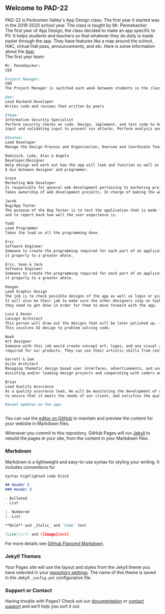 ## Welcome to PAD-22
PAD-22 is Perkiomen Valley's App Design class. The first year it started was in the 2019-2020 school year. The class is taught by Mr. Pennebacker. 
<br/>
The first year of App Design, the class decided to make an app specific to PV. It helps students and teachers so that whatever they do daily is made easier through the app. They have features like a map around the school, HAC, virtual Hall pass, announcements, and etc.
Here is some information about the [App](pvapp.md).
<br/>
The first year team:
<br/>
```markdown
Mr. Pennebacker:
CEO
```
```markdown
Project Manager:
COO
The Project Manager is switched each week between students in the class.
```
```markdown
Dan:
Lead Backend Developer
Writes code and reviews that written by peers
```
```markdown
Ethan:
Information Security Specialist
Perform security checks on code. Design, implement, and test code to help improve security. Sanitizing <br/>
input and validating input to prevent xss attacks. Perform analysis and diagnose client issues.
```
```markdown
Winston:
Lead Developer
Manage the Design Process and Organization, Oversee and Coordinate Teams, Set Deadlines and Timelines
```
```markdown
Dominick, Luke, Alex & Angelo
Developer/Designer
Help design and work out how the app will look and function as well as help with programming/debugging.<br/>
A mix between designer and programmer.
```
```markdown
Grace
Marketing Web Developer 
Is responsible for general web development pertaining to marketing projects and digital marketing. <br/>
Takes ownership of web development projects. In charge of making the website and making updates as needed.
```
```markdown
Jacob
Bug/App Tester 
The purpose of the Bug Tester is to test the application that is made for any errors, missing details,<br/>
and to report back how well the user experience is.
```
```markdown
Todd
Lead Programmer 
Takes the lead on all the programming done.
```
```markdown
Eric
Software Engineer
Someone to create the programming required for each part of an application to run and implement <br/>
it properly to a greater whole.
```
```markdown
Eric, Sean & Jack
Software Engineer
Someone to create the programming required for each part of an application to run and implement <br/>
it properly to a greater whole.
```
```markdown
Keegan
Lead Graphic Design
The job is to check possible designs of the app as well as logos or pictures. <br/>
It will also be their job to make sure the other designers stay on task and get what <br/>
they need to get done in order for them to move forward with the app.
```
```markdown
Luca & Devon
Concept Architect
This person will draw out the designs that will be later polished up. <br/>
This involves UI design to problem solving code.
```
```markdown
Noah
Art Designer
Someone with this job would create concept art, logos, and any visual advertisements that are <br/>
required for our products. They can use their artistic skills from real life and apply them to an online workplace.
```
```markdown
Garrett & Sam
Ui/Ux Architect
Managing thematic design based user interfaces, advertisements, and user experience.<br/>
Assisting and/or leading design projects and cooperating with coders and designers.
```
```markdown
Brian
Lead Quality Assurance
As a quality assurance lead, He will be monitoring the development of our application in order <br/>
to ensure that it meets the needs of our client, and satisfies the quality guidelines that people expect from us.
```


```markdown
Recent updates on the app:



```





























You can use the [editor on GitHub](https://github.com/jblasek/Pad22/edit/master/index.md) to maintain and preview the content for your website in Markdown files.

Whenever you commit to this repository, GitHub Pages will run [Jekyll](https://jekyllrb.com/) to rebuild the pages in your site, from the content in your Markdown files.

### Markdown

Markdown is a lightweight and easy-to-use syntax for styling your writing. It includes conventions for

```markdown
Syntax highlighted code block

## Header 2
### Header 3

- Bulleted
- List

1. Numbered
2. List

**Bold** and _Italic_ and `Code` text

[Link](url) and ![Image](src)
```

For more details see [GitHub Flavored Markdown](https://guides.github.com/features/mastering-markdown/).

### Jekyll Themes

Your Pages site will use the layout and styles from the Jekyll theme you have selected in your [repository settings](https://github.com/jblasek/Pad22/settings). The name of this theme is saved in the Jekyll `_config.yml` configuration file.

### Support or Contact

Having trouble with Pages? Check out our [documentation](https://help.github.com/categories/github-pages-basics/) or [contact support](https://github.com/contact) and we’ll help you sort it out.
